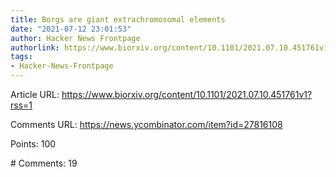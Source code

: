 ```yaml
---
title: Borgs are giant extrachromosomal elements
date: "2021-07-12 23:01:53"
author: Hacker News Frontpage
authorlink: https://www.biorxiv.org/content/10.1101/2021.07.10.451761v1?rss=1
tags:
- Hacker-News-Frontpage
---
```


<p>Article URL: <a href="https://www.biorxiv.org/content/10.1101/2021.07.10.451761v1?rss=1">https://www.biorxiv.org/content/10.1101/2021.07.10.451761v1?rss=1</a></p>
<p>Comments URL: <a href="https://news.ycombinator.com/item?id=27816108">https://news.ycombinator.com/item?id=27816108</a></p>
<p>Points: 100</p>
<p># Comments: 19</p>
